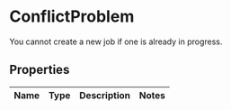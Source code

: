 

# ConflictProblem

You cannot create a new job if one is already in progress.

## Properties

| Name | Type | Description | Notes |
|------------ | ------------- | ------------- | -------------|



